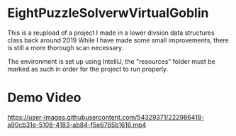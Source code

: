 # EightPuzzleSolverwVirtualGoblin

 This is a reupload of a project I made in a lower divsion data structures class back around 2019
 While I have made some small improvements, there is still a more thorough scan necessary. 

The environment is set up using IntelliJ, the "resources" folder must be marked as such in order for the project to run properly. 


# Demo Video
https://user-images.githubusercontent.com/54329371/222986418-a90cb31e-5108-4183-ab84-f5e6765b1616.mp4

